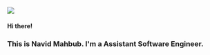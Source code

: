 ![](https://github.com/halfrost/halfrost/blob/master/icons/header_.png)

#### Hi there!
### This is Navid Mahbub. I'm a Assistant Software Engineer.
<!--
**NavidMahbub/NavidMahbub** is a ✨ _special_ ✨ repository because its `README.md` (this file) appears on your GitHub profile.

Here are some ideas to get you started:

- 🔭 I’m currently working on ...
- 🌱 I’m currently learning ...
- 👯 I’m looking to collaborate on ...
- 🤔 I’m looking for help with ...
- 💬 Ask me about ...
- 📫 How to reach me: ...
- 😄 Pronouns: ...
- ⚡ Fun fact: ...
-->
